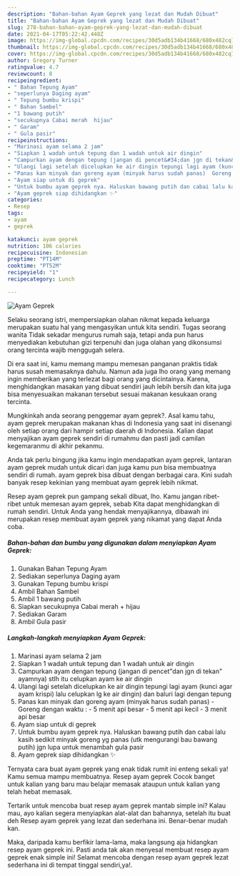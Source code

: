 ```yaml
---
description: "Bahan-bahan Ayam Geprek yang lezat dan Mudah Dibuat"
title: "Bahan-bahan Ayam Geprek yang lezat dan Mudah Dibuat"
slug: 278-bahan-bahan-ayam-geprek-yang-lezat-dan-mudah-dibuat
date: 2021-04-17T05:22:42.448Z
image: https://img-global.cpcdn.com/recipes/30d5adb134b41668/680x482cq70/ayam-geprek-foto-resep-utama.jpg
thumbnail: https://img-global.cpcdn.com/recipes/30d5adb134b41668/680x482cq70/ayam-geprek-foto-resep-utama.jpg
cover: https://img-global.cpcdn.com/recipes/30d5adb134b41668/680x482cq70/ayam-geprek-foto-resep-utama.jpg
author: Gregory Turner
ratingvalue: 4.7
reviewcount: 8
recipeingredient:
- " Bahan Tepung Ayam"
- "seperlunya Daging ayam"
- " Tepung bumbu krispi"
- " Bahan Sambel"
- "1 bawang putih"
- "secukupnya Cabai merah  hijau"
- " Garam"
- " Gula pasir"
recipeinstructions:
- "Marinasi ayam selama 2 jam"
- "Siapkan 1 wadah untuk tepung dan 1 wadah untuk air dingin"
- "Campurkan ayam dengan tepung (jangan di pencet&#34;dan jgn di tekan&#34; ayamnya) stlh itu celupkan ayam ke air dingin"
- "Ulangi lagi setelah dicelupkan ke air dingin tepungi lagi ayam (kunci agar ayam krispi) lalu celupkan lg ke air dingin) dan baluri lagi dengan tepung"
- "Panas kan minyak dan goreng ayam (minyak harus sudah panas)  Goreng dengan waktu :  5 menit api besar 5 menit api kecil 3 menit api besar"
- "Ayam siap untuk di geprek"
- "Untuk bumbu ayam geprek nya. Haluskan bawang putih dan cabai lalu kasih sedikit minyak goreng yg panas (utk mengurangi bau bawang putih) jgn lupa untuk menambah gula pasir"
- "Ayam geprek siap dihidangkan ✨"
categories:
- Resep
tags:
- ayam
- geprek

katakunci: ayam geprek 
nutrition: 106 calories
recipecuisine: Indonesian
preptime: "PT14M"
cooktime: "PT52M"
recipeyield: "1"
recipecategory: Lunch

---
```



![Ayam Geprek](https://img-global.cpcdn.com/recipes/30d5adb134b41668/680x482cq70/ayam-geprek-foto-resep-utama.jpg)

Selaku seorang istri, mempersiapkan olahan nikmat kepada keluarga merupakan suatu hal yang mengasyikan untuk kita sendiri. Tugas seorang  wanita Tidak sekadar mengurus rumah saja, tetapi anda pun harus menyediakan kebutuhan gizi terpenuhi dan juga olahan yang dikonsumsi orang tercinta wajib menggugah selera.

Di era  saat ini, kamu memang mampu memesan panganan praktis tidak harus susah memasaknya dahulu. Namun ada juga lho orang yang memang ingin memberikan yang terlezat bagi orang yang dicintainya. Karena, menghidangkan masakan yang dibuat sendiri jauh lebih bersih dan kita juga bisa menyesuaikan makanan tersebut sesuai makanan kesukaan orang tercinta. 



Mungkinkah anda seorang penggemar ayam geprek?. Asal kamu tahu, ayam geprek merupakan makanan khas di Indonesia yang saat ini disenangi oleh setiap orang dari hampir setiap daerah di Indonesia. Kalian dapat menyajikan ayam geprek sendiri di rumahmu dan pasti jadi camilan kegemaranmu di akhir pekanmu.

Anda tak perlu bingung jika kamu ingin mendapatkan ayam geprek, lantaran ayam geprek mudah untuk dicari dan juga kamu pun bisa membuatnya sendiri di rumah. ayam geprek bisa dibuat dengan berbagai cara. Kini sudah banyak resep kekinian yang membuat ayam geprek lebih nikmat.

Resep ayam geprek pun gampang sekali dibuat, lho. Kamu jangan ribet-ribet untuk memesan ayam geprek, sebab Kita dapat menghidangkan di rumah sendiri. Untuk Anda yang hendak menyajikannya, dibawah ini merupakan resep membuat ayam geprek yang nikamat yang dapat Anda coba.

<!--inarticleads1-->

##### Bahan-bahan dan bumbu yang digunakan dalam menyiapkan Ayam Geprek:

1. Gunakan  Bahan Tepung Ayam
1. Sediakan seperlunya Daging ayam
1. Gunakan  Tepung bumbu krispi
1. Ambil  Bahan Sambel
1. Ambil 1 bawang putih
1. Siapkan secukupnya Cabai merah + hijau
1. Sediakan  Garam
1. Ambil  Gula pasir




<!--inarticleads2-->

##### Langkah-langkah menyiapkan Ayam Geprek:

1. Marinasi ayam selama 2 jam
1. Siapkan 1 wadah untuk tepung dan 1 wadah untuk air dingin
1. Campurkan ayam dengan tepung (jangan di pencet&#34;dan jgn di tekan&#34; ayamnya) stlh itu celupkan ayam ke air dingin
1. Ulangi lagi setelah dicelupkan ke air dingin tepungi lagi ayam (kunci agar ayam krispi) lalu celupkan lg ke air dingin) dan baluri lagi dengan tepung
1. Panas kan minyak dan goreng ayam (minyak harus sudah panas)  - Goreng dengan waktu :  - 5 menit api besar - 5 menit api kecil - 3 menit api besar
1. Ayam siap untuk di geprek
1. Untuk bumbu ayam geprek nya. Haluskan bawang putih dan cabai lalu kasih sedikit minyak goreng yg panas (utk mengurangi bau bawang putih) jgn lupa untuk menambah gula pasir
1. Ayam geprek siap dihidangkan ✨




Ternyata cara buat ayam geprek yang enak tidak rumit ini enteng sekali ya! Kamu semua mampu membuatnya. Resep ayam geprek Cocok banget untuk kalian yang baru mau belajar memasak ataupun untuk kalian yang telah hebat memasak.

Tertarik untuk mencoba buat resep ayam geprek mantab simple ini? Kalau mau, ayo kalian segera menyiapkan alat-alat dan bahannya, setelah itu buat deh Resep ayam geprek yang lezat dan sederhana ini. Benar-benar mudah kan. 

Maka, daripada kamu berfikir lama-lama, maka langsung aja hidangkan resep ayam geprek ini. Pasti anda tak akan menyesal membuat resep ayam geprek enak simple ini! Selamat mencoba dengan resep ayam geprek lezat sederhana ini di tempat tinggal sendiri,ya!.


